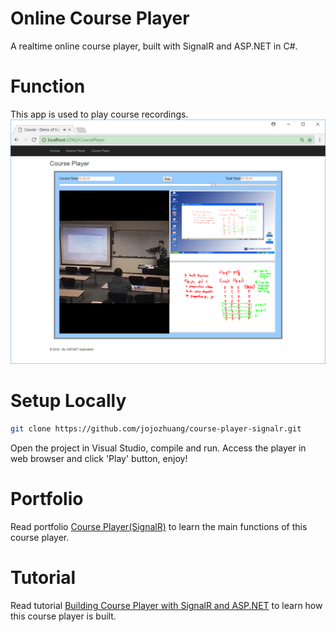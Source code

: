 # Online Course Player
A realtime online course player, built with SignalR and ASP.NET in C#.

# Function
This app is used to play course recordings.
![image](/public/drag.png)

# Setup Locally
```bash
git clone https://github.com/jojozhuang/course-player-signalr.git
```
Open the project in Visual Studio, compile and run. Access the player in web browser and click 'Play' button, enjoy!

# Portfolio
Read portfolio [Course Player(SignalR)](https://jojozhuang.github.io/project/course-player-signalr/) to learn the main functions of this course player.

# Tutorial
Read tutorial [Building Course Player with SignalR and ASP.NET](https://jojozhuang.github.io/tutorial/building-course-player-with-signalr-and-aspnet) to learn how this course player is built.
